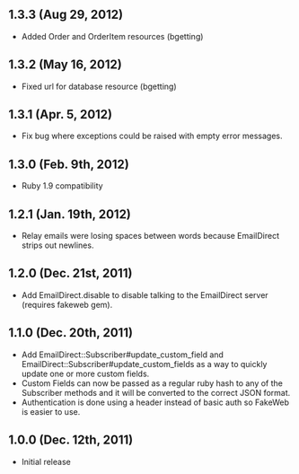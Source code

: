 ## 1.3.3 (Aug 29, 2012)
* Added Order and OrderItem resources (bgetting)

## 1.3.2 (May 16, 2012)
* Fixed url for database resource (bgetting)

## 1.3.1 (Apr. 5, 2012)
* Fix bug where exceptions could be raised with empty error messages.

## 1.3.0 (Feb. 9th, 2012)
* Ruby 1.9 compatibility

## 1.2.1 (Jan. 19th, 2012)
* Relay emails were losing spaces between words because EmailDirect strips out newlines.

## 1.2.0 (Dec. 21st, 2011)
* Add EmailDirect.disable to disable talking to the EmailDirect server (requires fakeweb gem).

## 1.1.0 (Dec. 20th, 2011)

* Add EmailDirect::Subscriber#update_custom_field and EmailDirect::Subscriber#update_custom_fields as a way to quickly update one or more custom fields.
* Custom Fields can now be passed as a regular ruby hash to any of the Subscriber methods and it will be converted to the correct JSON format.
* Authentication is done using a header instead of basic auth so FakeWeb is easier to use.

## 1.0.0 (Dec. 12th, 2011)

* Initial release
